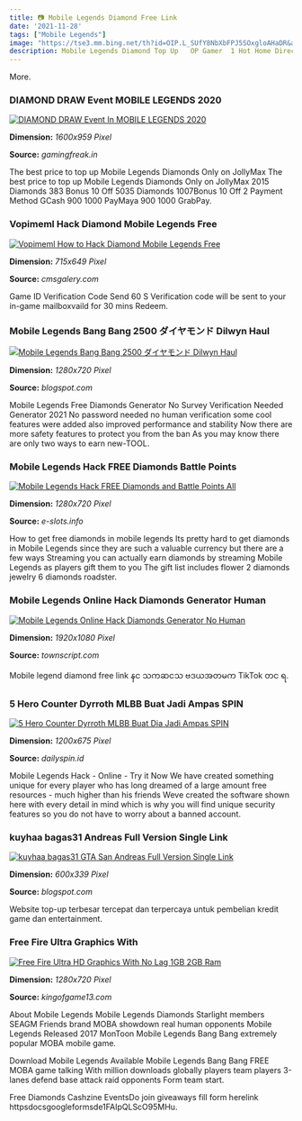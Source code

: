 ```yaml
---
title: 📷 Mobile Legends Diamond Free Link
date: '2021-11-28'
tags: ["Mobile Legends"]
image: "https://tse3.mm.bing.net/th?id=OIP.L_SUfY8NbXbFPJ5SOxgloAHaDR&amp;pid=15.1"
description: Mobile Legends Diamond Top Up   OP Gamer  1 Hot Home Direct Top Up Mobile Game Mobile Legends Diamond Top Up Previous product Free Fire Diamonds Top Up MYSG 
---
```




More.



### DIAMOND DRAW Event MOBILE LEGENDS 2020

[![DIAMOND DRAW Event In MOBILE LEGENDS 2020](https://1.bp.blogspot.com/-pOrlIUsS3qw/XVuhXqanzcI/AAAAAAAAAQA/xYGOWswmiX81q2pL4tnVuuaIo7PxvpTGwCEwYBhgL/s1600/Mobile%2BLegends%2BDiomonds%2Bdrow%2B1.jpg)](https://1.bp.blogspot.com/-pOrlIUsS3qw/XVuhXqanzcI/AAAAAAAAAQA/xYGOWswmiX81q2pL4tnVuuaIo7PxvpTGwCEwYBhgL/s1600/Mobile%2BLegends%2BDiomonds%2Bdrow%2B1.jpg)


**Dimension:** _1600x959 Pixel_ 

**Source:** _gamingfreak.in_ 


The best price to top up Mobile Legends Diamonds Only on JollyMax The best price to top up Mobile Legends Diamonds Only on JollyMax 2015 Diamonds 383 Bonus 10 Off 5035 Diamonds 1007Bonus 10 Off 2 Payment Method GCash 900 1000 PayMaya 900 1000 GrabPay.


### Vopimeml Hack Diamond Mobile Legends Free 

[![Vopimeml  How to Hack Diamond Mobile Legends Free ](https://1.bp.blogspot.com/-7d-jE1wNPoE/Xw__fQEwFcI/AAAAAAAAAmo/GNkqhJxc0aY4xXoGkxwnuoGJ2cLm-u0zACLcBGAsYHQ/s1600/1.png)](https://1.bp.blogspot.com/-7d-jE1wNPoE/Xw__fQEwFcI/AAAAAAAAAmo/GNkqhJxc0aY4xXoGkxwnuoGJ2cLm-u0zACLcBGAsYHQ/s1600/1.png)


**Dimension:** _715x649 Pixel_ 

**Source:** _cmsgalery.com_ 


Game ID Verification Code Send 60 S Verification code will be sent to your in-game mailboxvaild for 30 mins Redeem.


### Mobile Legends Bang Bang 2500 ダイヤモンド Dilwyn Haul

[![Mobile Legends Bang Bang 2500 ダイヤモンド  Dilwyn Haul](https://i.ytimg.com/vi/LU1Vxhqfspc/maxresdefault.jpg)](https://i.ytimg.com/vi/LU1Vxhqfspc/maxresdefault.jpg)


**Dimension:** _1280x720 Pixel_ 

**Source:** _blogspot.com_ 


Mobile Legends Free Diamonds Generator No Survey Verification Needed Generator 2021 No password needed no human verification some cool features were added also improved performance and stability Now there are more safety features to protect you from the ban As you may know there are only two ways to earn new-TOOL.


### Mobile Legends Hack FREE Diamonds Battle Points 

[![Mobile Legends Hack  FREE Diamonds and Battle Points All ](http://www.e-slots.info/wp-content/uploads/2018/02/Mobile-Legends-Hack-FREE-Diamonds-and-Battle-Points-All-devices-new-method.jpg)](http://www.e-slots.info/wp-content/uploads/2018/02/Mobile-Legends-Hack-FREE-Diamonds-and-Battle-Points-All-devices-new-method.jpg)


**Dimension:** _1280x720 Pixel_ 

**Source:** _e-slots.info_ 


How to get free diamonds in mobile legends Its pretty hard to get diamonds in Mobile Legends since they are such a valuable currency but there are a few ways Streaming you can actually earn diamonds by streaming Mobile Legends as players gift them to you The gift list includes flower 2 diamonds jewelry 6 diamonds roadster.


### Mobile Legends Online Hack Diamonds Generator Human 

[![Mobile Legends Online Hack Diamonds Generator No Human ](https://s3.ap-south-1.amazonaws.com/townscript-production/images/2fd7ad06-1829-4d34-98b3-e7e0d3878797.jpg)](https://s3.ap-south-1.amazonaws.com/townscript-production/images/2fd7ad06-1829-4d34-98b3-e7e0d3878797.jpg)


**Dimension:** _1920x1080 Pixel_ 

**Source:** _townscript.com_ 


Mobile legend diamond free link နင သကဆငသ ဗဒယအတမက TikTok တင ရ.


### 5 Hero Counter Dyrroth MLBB Buat Jadi Ampas SPIN

[![5 Hero Counter Dyrroth MLBB Buat Dia Jadi Ampas  SPIN](https://dailyspin.id/wp-content/uploads/2020/12/Dyrroth-Mobile-Legends-1200x675.jpg?x23984)](https://dailyspin.id/wp-content/uploads/2020/12/Dyrroth-Mobile-Legends-1200x675.jpg?x23984)


**Dimension:** _1200x675 Pixel_ 

**Source:** _dailyspin.id_ 


Mobile Legends Hack - Online - Try it Now We have created something unique for every player who has long dreamed of a large amount free resources - much higher than his friends Weve created the software shown here with every detail in mind which is why you will find unique security features so you do not have to worry about a banned account.


### kuyhaa bagas31 Andreas Full Version Single Link

[![kuyhaa bagas31 GTA San Andreas Full Version Single Link](https://www.bagas31.info/wp-content/uploads/2020/05/CodaShop-1.jpg)](https://www.bagas31.info/wp-content/uploads/2020/05/CodaShop-1.jpg)


**Dimension:** _600x339 Pixel_ 

**Source:** _blogspot.com_ 


Website top-up terbesar tercepat dan terpercaya untuk pembelian kredit game dan entertainment.


### Free Fire Ultra Graphics With 

[![Free Fire Ultra HD Graphics With No Lag  1GB 2GB Ram ](https://1.bp.blogspot.com/-0oDgO2SSbiM/XdQAUMllQ6I/AAAAAAAACs0/1WojYQmSvNA5grSMNVWmzy_FDGd8pG6NwCLcBGAsYHQ/s1600/IMG-20191119-WA0015.jpg)](https://1.bp.blogspot.com/-0oDgO2SSbiM/XdQAUMllQ6I/AAAAAAAACs0/1WojYQmSvNA5grSMNVWmzy_FDGd8pG6NwCLcBGAsYHQ/s1600/IMG-20191119-WA0015.jpg)


**Dimension:** _1280x720 Pixel_ 

**Source:** _kingofgame13.com_ 



About Mobile Legends Mobile Legends Diamonds Starlight members SEAGM Friends brand MOBA showdown real human opponents Mobile Legends Released 2017 MonToon Mobile Legends Bang Bang extremely popular MOBA mobile game.


Download Mobile Legends Available Mobile Legends Bang Bang FREE MOBA game talking With million downloads globally players team players 3-lanes defend base attack raid opponents Form team start.


Free Diamonds Cashzine EventsDo join giveaways fill form herelink httpsdocsgoogleformsde1FAIpQLScO95MHu.




